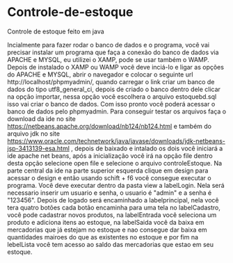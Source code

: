 # Controle-de-estoque
Controle de estoque feito em java

Incialmente para fazer rodar o banco de dados e o programa, você vai precisar instalar um programa que faça a conexão do banco de dados via APACHE e MYSQL, eu utilizei o XAMP, pode se usar também o WAMP. Depois de instalado o XAMP ou WAMP você deve inciá-lo e ligar as opções do APACHE e MYSQL, abrir o navegador e colocar o seguinte url http://localhost/phpmyadmin/, quando carregar o link criar um banco de dados do tipo utf8_general_ci, depois de criado o banco dentro dele clicar na opção importar, nessa opção você escolhera o arquivo estoquebd.sql isso vai criar o banco de dados. Com isso pronto você poderá acessar o banco de dados pelo phpmyadmin. Para conseguir testar os arquivos faça o download da ide no site https://netbeans.apache.org/download/nb124/nb124.html e também do arquivo jdk no site https://www.oracle.com/technetwork/java/javase/downloads/jdk-netbeans-jsp-3413139-esa.html , depois de baixado e intalado os dois você iniciará a ide apache net beans, após a inicialização você irá na opção file dentro desta opção selecione open file e selecione o arquivo controleEstoque. Na parte central da ide na parte superior esquerda clique em design para acessar o design e então usando schift + f6 você consegue executar o programa. Você deve executar dentro da pasta view a labelLogin. Nela será necessario inserir um usuario e senha, o usuario é "admin" e a senha é "123456". Depois de logado será encaminhado a labelprincipal, nela você tera quatro botões cada botão encaminha para uma tela no labelCadastro, você pode cadastrar novos produtos, na labelEntrada você seleciona um produto e adiciona itens ao estoque, na labelSaida você da baixa em mercadorias que já estejam no estoque e nao consegue dar baixa em quantidades mairoes do que  as existentes no estoque e por fim na lebelLista você tem acesso ao saldo das mercadorias que estao em seu estoque.
